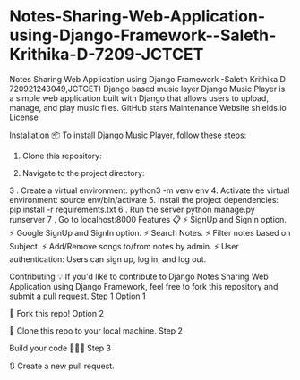 # Notes-Sharing-Web-Application-using-Django-Framework--Saleth-Krithika-D-7209-JCTCET
Notes Sharing Web Application using Django Framework -Saleth Krithika D 720921243049,JCTCET)
Django based music layer
Django Music Player is a simple web application built with Django that allows users to upload, manage, and play music files.
GitHub stars Maintenance Website shields.io License

Installation 📦
To install Django Music Player, follow these steps:
1. Clone this repository:

2. Navigate to the project directory:
  
3 . Create a virtual environment:
  python3 -m venv env
4. Activate the virtual environment:
  source env/bin/activate
5. Install the project dependencies:
  pip install -r requirements.txt
6 . Run the server
  python manage.py runserver
7 . Go to localhost:8000
Features 📋
⚡️ SignUp and SignIn option.
⚡️ Google SignUp and SignIn option.
⚡️ Search Notes.
⚡️ Filter notes based on Subject.
⚡️ Add/Remove songs to/from notes by admin.
⚡️ User authentication: Users can sign up, log in, and log out.

Contributing 💡
If you'd like to contribute to Django Notes Sharing Web Application using Django Framework, feel free to fork this repository and submit a pull request.
Step 1
Option 1

🍴 Fork this repo!
Option 2

👯 Clone this repo to your local machine.
Step 2

Build your code 🔨🔨🔨
Step 3

🔃 Create a new pull request.
